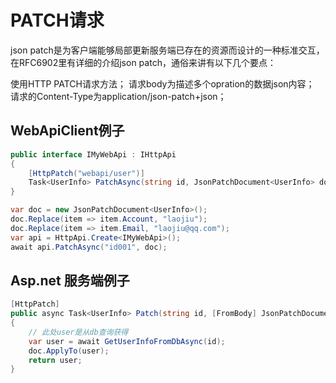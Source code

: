 ﻿# PATCH请求

json patch是为客户端能够局部更新服务端已存在的资源而设计的一种标准交互，在RFC6902里有详细的介绍json patch，通俗来讲有以下几个要点：

使用HTTP PATCH请求方法；
请求body为描述多个opration的数据json内容；
请求的Content-Type为application/json-patch+json；

## WebApiClient例子

```csharp
public interface IMyWebApi : IHttpApi
{
    [HttpPatch("webapi/user")]
    Task<UserInfo> PatchAsync(string id, JsonPatchDocument<UserInfo> doc);
}

var doc = new JsonPatchDocument<UserInfo>();
doc.Replace(item => item.Account, "laojiu");
doc.Replace(item => item.Email, "laojiu@qq.com");
var api = HttpApi.Create<IMyWebApi>();
await api.PatchAsync("id001", doc);
```

## Asp.net 服务端例子

```csharp
[HttpPatch]
public async Task<UserInfo> Patch(string id, [FromBody] JsonPatchDocument<UserInfo> doc)
{
    // 此处user是从db查询获得
    var user = await GetUserInfoFromDbAsync(id);
    doc.ApplyTo(user);
    return user;
}
```
